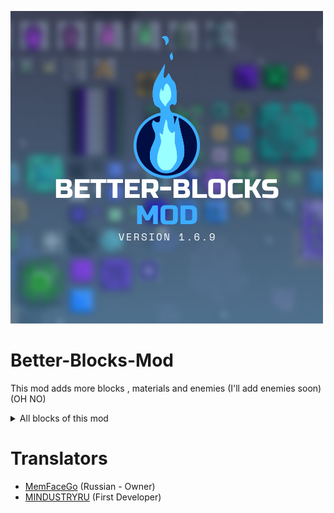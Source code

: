 ![Logo](sprites/Better-Blocks_Mod.png)

# Better-Blocks-Mod
This mod adds more blocks , materials and enemies (I'll add enemies soon) (OH NO)



<details> 
  <summary>All blocks of this mod</summary>
   
   #Conveyors
   
![alt text](sprites/All_Blocks/Conveyors.png "Conveyors") 

   #Drill
   
![alt text](sprites/All_Blocks/Drill.png "Drill") 

   #Energy
   
![alt text](sprites/All_Blocks/Energy.png "Energy") 

   #Factories
   
![alt text](sprites/All_Blocks/Factories.png "Factories") 

   #Proector&Storage
   
![alt text](sprites/All_Blocks/Proector&Storage.png "Proector&Storage") 

   #Reconstructor
   
![alt text](sprites/All_Blocks/Reconstructor.png "Reconstructor") 

   #Turrets
   
![alt text](sprites/All_Blocks/Turrets.png "Turrets") 

   #Walls
   
![alt text](sprites/All_Blocks/Walls.png "Walls")  
</details>


# Translators
- [MemFaceGo](https://github.com/MemFaceGo) (Russian - Owner)
- [MINDUSTRYRU](https://github.com/MINDUSTRYRU) (First Developer)
